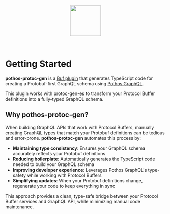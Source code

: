 <div align="center">
  <img src="/logo.svg" width="96" style="margin-bottom: 2rem">
</div>

# Getting Started

**pothos-protoc-gen** is a [Buf plugin](https://buf.build/docs/cli/buf-plugins/overview/) that generates TypeScript code for creating a Protobuf-first GraphQL schema using [Pothos GraphQL](https://pothos-graphql.dev/).

This plugin works with [protoc-gen-es](https://github.com/bufbuild/protobuf-es) to transform your Protocol Buffer definitions into a fully-typed GraphQL schema.

## Why pothos-protoc-gen?

When building GraphQL APIs that work with Protocol Buffers, manually creating GraphQL types that match your Protobuf definitions can be tedious and error-prone. **pothos-protoc-gen** automates this process by:

- **Maintaining type consistency**: Ensures your GraphQL schema accurately reflects your Protobuf definitions
- **Reducing boilerplate**: Automatically generates the TypeScript code needed to build your GraphQL schema
- **Improving developer experience**: Leverages Pothos GraphQL's type-safety while working with Protocol Buffers
- **Simplifying updates**: When your Protobuf definitions change, regenerate your code to keep everything in sync

This approach provides a clean, type-safe bridge between your Protocol Buffer services and GraphQL API, while minimizing manual code maintenance.
